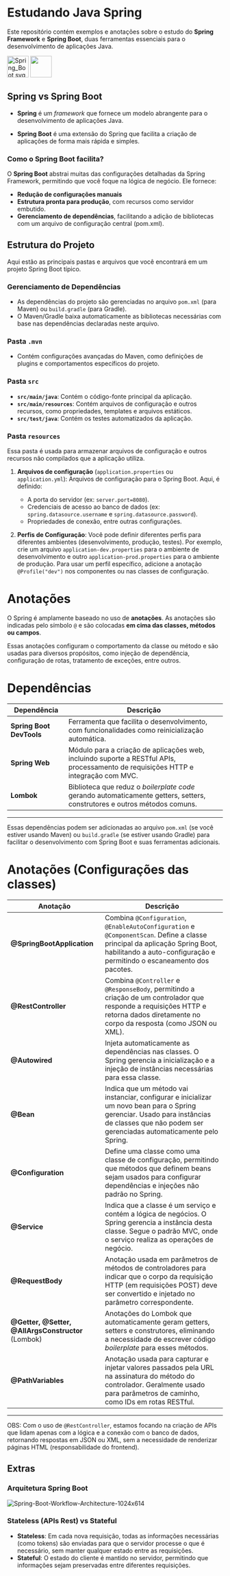 # Estudando Java Spring

Este repositório contém exemplos e anotações sobre o estudo do **Spring Framework** e **Spring Boot**, duas ferramentas essenciais para o desenvolvimento de aplicações Java.

<p align="left">
  <img src="https://github.com/user-attachments/assets/9705bdff-b786-4a16-bd2c-498ea325cc12" alt="Spring_Boot svg" width="50"/>
  <img src="https://github.com/user-attachments/assets/1c9c584c-1d92-43e5-ad41-6389bafd28b3" width="50"/>
</p>


## Spring vs Spring Boot

- **Spring** é um _framework_ que fornece um modelo abrangente para o desenvolvimento de aplicações Java.

- **Spring Boot** é uma extensão do Spring que facilita a criação de aplicações de forma mais rápida e simples.
### Como o Spring Boot facilita?

O **Spring Boot** abstrai muitas das configurações detalhadas da Spring Framework, permitindo que você foque na lógica de negócio. Ele fornece:

- **Redução de configurações manuais**
- **Estrutura pronta para produção**, com recursos como servidor embutido.
- **Gerenciamento de dependências**, facilitando a adição de bibliotecas com um arquivo de configuração central (pom.xml).


## Estrutura do Projeto

Aqui estão as principais pastas e arquivos que você encontrará em um projeto Spring Boot típico.

### Gerenciamento de Dependências

- As dependências do projeto são gerenciadas no arquivo `pom.xml` (para Maven) ou `build.gradle` (para Gradle).
- O Maven/Gradle baixa automaticamente as bibliotecas necessárias com base nas dependências declaradas neste arquivo.

### Pasta `.mvn`

- Contém configurações avançadas do Maven, como definições de plugins e comportamentos específicos do projeto.

### Pasta `src`

- **`src/main/java`**: Contém o código-fonte principal da aplicação.
- **`src/main/resources`**: Contém arquivos de configuração e outros recursos, como propriedades, templates e arquivos estáticos.
- **`src/test/java`**: Contém os testes automatizados da aplicação.

### Pasta `resources`

Essa pasta é usada para armazenar arquivos de configuração e outros recursos não compilados que a aplicação utiliza.

1. **Arquivos de configuração** (`application.properties` ou `application.yml`): Arquivos de configuração para o Spring Boot. Aqui, é definido:
    - A porta do servidor (ex: `server.port=8080`).
    - Credenciais de acesso ao banco de dados (ex: `spring.datasource.username` e `spring.datasource.password`).
    - Propriedades de conexão, entre outras configurações.

2. **Perfis de Configuração**: Você pode definir diferentes perfis para diferentes ambientes (desenvolvimento, produção, testes). Por exemplo, crie um arquivo `application-dev.properties` para o ambiente de desenvolvimento e outro `application-prod.properties` para o ambiente de produção. Para usar um perfil específico, adicione a anotação `@Profile("dev")` nos componentes ou nas classes de configuração.

# Anotações

O Spring é amplamente baseado no uso de **anotações**. As anotações são indicadas pelo símbolo `@` e são colocadas **em cima das classes, métodos ou campos**.

Essas anotações configuram o comportamento da classe ou método e são usadas para diversos propósitos, como injeção de dependência, configuração de rotas, tratamento de exceções, entre outros.

# Dependências

| Dependência              | Descrição                                                                                       |
|--------------------------|-------------------------------------------------------------------------------------------------|
| **Spring Boot DevTools**  | Ferramenta que facilita o desenvolvimento, com funcionalidades como reinicialização automática. |
| **Spring Web**            | Módulo para a criação de aplicações web, incluindo suporte a RESTful APIs, processamento de requisições HTTP e integração com MVC. |
| **Lombok**                | Biblioteca que reduz o _boilerplate code_ gerando automaticamente getters, setters, construtores e outros métodos comuns. |

---

Essas dependências podem ser adicionadas ao arquivo `pom.xml` (se você estiver usando Maven) ou `build.gradle` (se estiver usando Gradle) para facilitar o desenvolvimento com Spring Boot e suas ferramentas adicionais.



# Anotações (Configurações das classes)

| Anotação                               | Descrição                                                                                                                                                                                                                       |
|----------------------------------------|---------------------------------------------------------------------------------------------------------------------------------------------------------------------------------------------------------------------------------|
| **@SpringBootApplication**             | Combina `@Configuration`, `@EnableAutoConfiguration` e `@ComponentScan`. Define a classe principal da aplicação Spring Boot, habilitando a auto-configuração e permitindo o escaneamento dos pacotes.                                                                  |
| **@RestController**                    | Combina `@Controller` e `@ResponseBody`, permitindo a criação de um controlador que responde a requisições HTTP e retorna dados diretamente no corpo da resposta (como JSON ou XML).                                             |
| **@Autowired**                         | Injeta automaticamente as dependências nas classes. O Spring gerencia a inicialização e a injeção de instâncias necessárias para essa classe.                                                                                    |
| **@Bean**                              | Indica que um método vai instanciar, configurar e inicializar um novo bean para o Spring gerenciar. Usado para instâncias de classes que não podem ser gerenciadas automaticamente pelo Spring.                                   |
| **@Configuration**                     | Define uma classe como uma classe de configuração, permitindo que métodos que definem beans sejam usados para configurar dependências e injeções não padrão no Spring.                                                            |
| **@Service**                           | Indica que a classe é um serviço e contém a lógica de negócios. O Spring gerencia a instância desta classe. Segue o padrão MVC, onde o serviço realiza as operações de negócio.                                                   |
| **@RequestBody**                       | Anotação usada em parâmetros de métodos de controladores para indicar que o corpo da requisição HTTP (em requisições POST) deve ser convertido e injetado no parâmetro correspondente.                                            |
| **@Getter, @Setter, @AllArgsConstructor** (Lombok) | Anotações do Lombok que automaticamente geram getters, setters e construtores, eliminando a necessidade de escrever código _boilerplate_ para esses métodos.                                                                      |
| **@PathVariables**                     | Anotação usada para capturar e injetar valores passados pela URL na assinatura do método do controlador. Geralmente usado para parâmetros de caminho, como IDs em rotas RESTful.                                                   |

---

OBS: Com o uso de `@RestController`, estamos focando na criação de APIs que lidam apenas com a lógica e a conexão com o banco de dados, retornando respostas em JSON ou XML, sem a necessidade de renderizar páginas HTML (responsabilidade do frontend).

## Extras 
### Arquitetura  Spring Boot

![Spring-Boot-Workflow-Architecture-1024x614](https://github.com/user-attachments/assets/00a33542-c5c3-4b35-9055-34ffce968c36)

### Stateless (APIs Rest) vs Stateful

- **Stateless**: Em cada nova requisição, todas as informações necessárias (como tokens) são enviadas para que o servidor processe o que é necessário, sem manter qualquer estado entre as requisições.
- **Stateful**: O estado do cliente é mantido no servidor, permitindo que informações sejam preservadas entre diferentes requisições.


